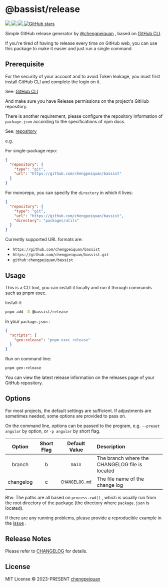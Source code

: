 # @bassist/release

<p>
  <a href='https://www.npmjs.com/package/@bassist/release'>
    <img src="https://img.shields.io/npm/v/@bassist/release?color=f43f5e&label=npm" />
  </a>
  <a href="https://www.npmjs.com/package/@bassist/release" target="__blank">
    <img src="https://img.shields.io/npm/dt/@bassist/release?color=f43f5e&label=downloads" />
  </a>
  <a href="https://github.com/chengpeiquan/bassist/tree/main/packages/release" target="__blank">
    <img src="https://img.shields.io/static/v1?label=&message=docs%20%26%20demos&color=f43f5e" />
  </a>
  <a href="https://github.com/chengpeiquan/bassist" target="__blank">
    <img alt="GitHub stars" src="https://img.shields.io/github/stars/chengpeiquan/bassist?style=social" />
  </a>
</p>

Simple GitHub release generator by [@chengpeiquan](https://github.com/chengpeiquan) , based on [GitHub CLI](https://cli.github.com/).

If you're tired of having to release every time on GitHub web, you can use this package to make it easier and just run a single command.

## Prerequisite

For the security of your account and to avoid Token leakage, you must first install GitHub CLI and complete the login on it.

See: [GitHub CLI](https://cli.github.com/)

And make sure you have Release permissions on the project's GitHub repository.

There is another requirement, please configure the repository information of `package.json` according to the specifications of npm docs.

See: [repository](https://docs.npmjs.com/cli/v10/configuring-npm/package-json#repository)

e.g.

For single-package repo:

```json
{
  "repository": {
    "type": "git",
    "url": "https://github.com/chengpeiquan/bassist"
  }
}
```

For monorepo, you can specify the `directory` in which it lives:

```json
{
  "repository": {
    "type": "git",
    "url": "https://github.com/chengpeiquan/bassist",
    "directory": "packages/utils"
  }
}
```

Currently supported URL formats are:

- `https://github.com/chengpeiquan/bassist`
- `https://github.com/chengpeiquan/bassist.git`
- `github:chengpeiquan/bassist`

## Usage

This is a CLI tool, you can install it locally and run it through commands such as pnpm exec.

Install it:

```bash
pnpm add -D @bassist/release
```

In your `package.json` :

```json
{
  "scripts": {
    "gen:release": "pnpm exec release"
  }
}
```

Run on command line:

```bash
pnpm gen:release
```

You can view the latest release information on the releases page of your GitHub repository.

## Options

For most projects, the default settings are sufficient. If adjustments are sometimes needed, some options are provided to pass on.

On the command line, options can be passed to the program, e.g. `--preset angular` by option, or `-p angular` by short flag.

|  Option   | Short Flag | Default Value  | Description                                    |
| :-------: | :--------: | :------------: | :--------------------------------------------- |
|  branch   |     b      |     `main`     | The branch where the CHANGELOG file is located |
| changelog |     c      | `CHANGELOG.md` | The file name of the change log                |

Btw: The paths are all based on `process.cwd()` , which is usually run from the root directory of the package (the directory where `package.json` is located).

If there are any running problems, please provide a reproducible example in the [issue](https://github.com/chengpeiquan/bassist/issues) .

## Release Notes

Please refer to [CHANGELOG](https://github.com/chengpeiquan/bassist/blob/main/packages/release/CHANGELOG.md) for details.

## License

MIT License © 2023-PRESENT [chengpeiquan](https://github.com/chengpeiquan)
